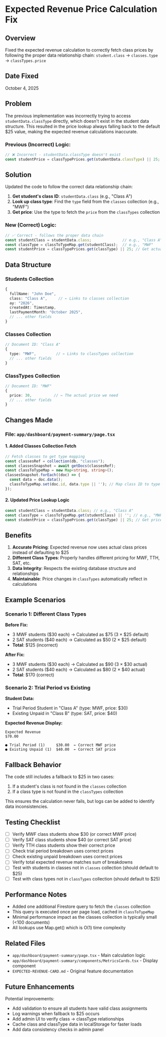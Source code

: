 # Expected Revenue Price Calculation Fix

## Overview
Fixed the expected revenue calculation to correctly fetch class prices by following the proper data relationship chain: `student.class` → `classes.type` → `classTypes.price`

## Date Fixed
October 4, 2025

## Problem
The previous implementation was incorrectly trying to access `studentData.classType` directly, which doesn't exist in the student data structure. This resulted in the price lookup always falling back to the default $25 value, making the expected revenue calculations inaccurate.

### Previous (Incorrect) Logic:
```typescript
// ❌ Incorrect - studentData.classType doesn't exist
const studentPrice = classTypePrices.get(studentData.classType) || 25;
```

## Solution
Updated the code to follow the correct data relationship chain:

1. **Get student's class ID**: `studentData.class` (e.g., "Class A")
2. **Look up class type**: Find the `type` field from the `classes` collection (e.g., "MWF")
3. **Get price**: Use the type to fetch the `price` from the `classTypes` collection

### New (Correct) Logic:
```typescript
// ✅ Correct - follows the proper data chain
const studentClass = studentData.class;              // e.g., "Class A"
const classType = classToTypeMap.get(studentClass);  // e.g., "MWF"
const studentPrice = classTypePrices.get(classType) || 25; // Get actual price
```

## Data Structure

### Students Collection
```typescript
{
  fullName: "John Doe",
  class: "Class A",     // ← Links to classes collection
  ay: "2026",
  createdAt: Timestamp,
  lastPaymentMonth: "October 2025",
  // ... other fields
}
```

### Classes Collection
```typescript
// Document ID: "Class A"
{
  type: "MWF",         // ← Links to classTypes collection
  // ... other fields
}
```

### ClassTypes Collection
```typescript
// Document ID: "MWF"
{
  price: 30,          // ← The actual price we need
  // ... other fields
}
```

## Changes Made

### File: `app/dashboard/payment-summary/page.tsx`

#### 1. Added Classes Collection Fetch
```typescript
// Fetch classes to get type mapping
const classesRef = collection(db, "classes");
const classesSnapshot = await getDocs(classesRef);
const classToTypeMap = new Map<string, string>();
classesSnapshot.forEach((doc) => {
  const data = doc.data();
  classToTypeMap.set(doc.id, data.type || ''); // Map class ID to type
});
```

#### 2. Updated Price Lookup Logic
```typescript
const studentClass = studentData.class; // e.g., "Class A"
const classType = classToTypeMap.get(studentClass) || ''; // e.g., "MWF"
const studentPrice = classTypePrices.get(classType) || 25; // Get price
```

## Benefits

1. **Accurate Pricing**: Expected revenue now uses actual class prices instead of defaulting to $25
2. **Different Class Types**: Properly handles different pricing for MWF, TTH, SAT, etc.
3. **Data Integrity**: Respects the existing database structure and relationships
4. **Maintainable**: Price changes in `classTypes` automatically reflect in calculations

## Example Scenarios

### Scenario 1: Different Class Types
**Before Fix:**
- 3 MWF students ($30 each) → Calculated as $75 (3 × $25 default)
- 2 SAT students ($40 each) → Calculated as $50 (2 × $25 default)
- **Total**: $125 (incorrect)

**After Fix:**
- 3 MWF students ($30 each) → Calculated as $90 (3 × $30 actual)
- 2 SAT students ($40 each) → Calculated as $80 (2 × $40 actual)
- **Total**: $170 (correct)

### Scenario 2: Trial Period vs Existing
**Student Data:**
- Trial Period Student in "Class A" (type: MWF, price: $30)
- Existing Unpaid in "Class B" (type: SAT, price: $40)

**Expected Revenue Display:**
```
Expected Revenue
$70.00

● Trial Period (1)     $30.00  ← Correct MWF price
● Existing Unpaid (1)  $40.00  ← Correct SAT price
```

## Fallback Behavior
The code still includes a fallback to $25 in two cases:
1. If a student's class is not found in the `classes` collection
2. If a class type is not found in the `classTypes` collection

This ensures the calculation never fails, but logs can be added to identify data inconsistencies.

## Testing Checklist

- [ ] Verify MWF class students show $30 (or correct MWF price)
- [ ] Verify SAT class students show $40 (or correct SAT price)
- [ ] Verify TTH class students show their correct price
- [ ] Check trial period breakdown uses correct prices
- [ ] Check existing unpaid breakdown uses correct prices
- [ ] Verify total expected revenue matches sum of breakdowns
- [ ] Test with students in classes not in `classes` collection (should default to $25)
- [ ] Test with class types not in `classTypes` collection (should default to $25)

## Performance Notes

- Added one additional Firestore query to fetch the `classes` collection
- This query is executed once per page load, cached in `classToTypeMap`
- Minimal performance impact as the classes collection is typically small (<100 documents)
- All lookups use Map.get() which is O(1) time complexity

## Related Files

- `app/dashboard/payment-summary/page.tsx` - Main calculation logic
- `app/dashboard/payment-summary/components/MetricsCards.tsx` - Display component
- `EXPECTED-REVENUE-CARD.md` - Original feature documentation

## Future Enhancements

Potential improvements:
- Add validation to ensure all students have valid class assignments
- Log warnings when fallback to $25 occurs
- Add admin UI to verify class → classType relationships
- Cache class and classType data in localStorage for faster loads
- Add data consistency checks in admin panel
